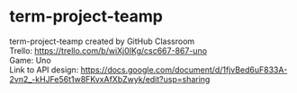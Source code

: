 # term-project-teamp
term-project-teamp created by GitHub Classroom </br>
Trello: https://trello.com/b/wiXj0IKg/csc667-867-uno </br>
Game: Uno </br>
Link to API design: https://docs.google.com/document/d/1fjvBed6uF833A-2vn2_-kHJFe56t1w8FKvxAfXbZwyk/edit?usp=sharing </br>
